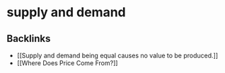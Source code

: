 # supply and demand



<a id="orgd70ed30"></a>

## Backlinks

-   [[Supply and demand being equal causes no value to be produced.]]
-   [[Where Does Price Come From?]]
